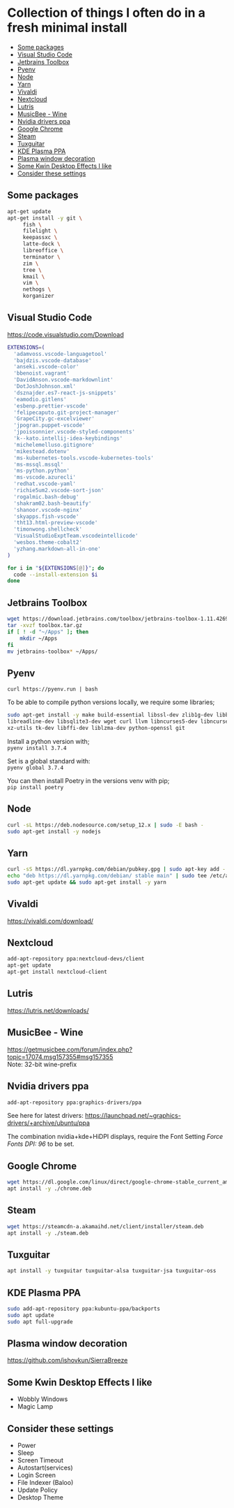 # Collection of things I often do in a fresh minimal install

- [Some packages](#some-packages)
- [Visual Studio Code](#visual-studio-code)
- [Jetbrains Toolbox](#jetbrains-toolbox)
- [Pyenv](#pyenv)
- [Node](#node)
- [Yarn](#yarn)
- [Vivaldi](#vivaldi)
- [Nextcloud](#nextcloud)
- [Lutris](#lutris)
- [MusicBee - Wine](#musicbee---wine)
- [Nvidia drivers ppa](#nvidia-drivers-ppa)
- [Google Chrome](#google-chrome)
- [Steam](#steam)
- [Tuxguitar](#tuxguitar)
- [KDE Plasma PPA](#kde-plasma-ppa)
- [Plasma window decoration](#plasma-window-decoration)
- [Some Kwin Desktop Effects I like](#some-kwin-desktop-effects-i-like)
- [Consider these settings](#consider-these-settings)

## Some packages

``` bash
apt-get update
apt-get install -y git \
     fish \
     filelight \
     keepassxc \
     latte-dock \
     libreoffice \
     terminator \
     zim \
     tree \
     kmail \
     vim \
     nethogs \
     korganizer
```

## Visual Studio Code

<https://code.visualstudio.com/Download>

``` bash
EXTENSIONS=(
  'adamvoss.vscode-languagetool'
  'bajdzis.vscode-database'
  'anseki.vscode-color'
  'bbenoist.vagrant'
  'DavidAnson.vscode-markdownlint'
  'DotJoshJohnson.xml'
  'dsznajder.es7-react-js-snippets'
  'eamodio.gitlens'
  'esbenp.prettier-vscode'
  'felipecaputo.git-project-manager'
  'GrapeCity.gc-excelviewer'
  'jpogran.puppet-vscode'
  'jpoissonnier.vscode-styled-components'
  'k--kato.intellij-idea-keybindings'
  'michelemelluso.gitignore'
  'mikestead.dotenv'
  'ms-kubernetes-tools.vscode-kubernetes-tools'
  'ms-mssql.mssql'
  'ms-python.python'
  'ms-vscode.azurecli'
  'redhat.vscode-yaml'
  'richie5um2.vscode-sort-json'
  'rogalmic.bash-debug'
  'shakram02.bash-beautify'
  'shanoor.vscode-nginx'
  'skyapps.fish-vscode'
  'tht13.html-preview-vscode'
  'timonwong.shellcheck'
  'VisualStudioExptTeam.vscodeintellicode'
  'wesbos.theme-cobalt2'
  'yzhang.markdown-all-in-one'
)

for i in "${EXTENSIONS[@]}"; do
  code --install-extension $i
done
```

## Jetbrains Toolbox

```bash
wget https://download.jetbrains.com/toolbox/jetbrains-toolbox-1.11.4269.tar.gz -O toolbox.tar.gz
tar -xvzf toolbox.tar.gz
if [ ! -d "~/Apps" ]; then
    mkdir ~/Apps
fi
mv jetbrains-toolbox* ~/Apps/
```

## Pyenv

`curl https://pyenv.run | bash`

To be able to compile python versions locally, we require some libraries;

```bash
sudo apt-get install -y make build-essential libssl-dev zlib1g-dev libbz2-dev \
libreadline-dev libsqlite3-dev wget curl llvm libncurses5-dev libncursesw5-dev \
xz-utils tk-dev libffi-dev liblzma-dev python-openssl git
```

Install a python version with;  
`pyenv install 3.7.4`  

Set is a global standard with:  
`pyenv global 3.7.4`

You can then install Poetry in the versions venv with pip;  
`pip install poetry`

## Node

```bash
curl -sL https://deb.nodesource.com/setup_12.x | sudo -E bash -
sudo apt-get install -y nodejs
```

## Yarn

```bash
curl -sS https://dl.yarnpkg.com/debian/pubkey.gpg | sudo apt-key add -
echo "deb https://dl.yarnpkg.com/debian/ stable main" | sudo tee /etc/apt/sources.list.d/yarn.list
sudo apt-get update && sudo apt-get install -y yarn
```

## Vivaldi

<https://vivaldi.com/download/>

## Nextcloud

```bash
add-apt-repository ppa:nextcloud-devs/client
apt-get update
apt-get install nextcloud-client
```

## Lutris

<https://lutris.net/downloads/>

## MusicBee - Wine

<https://getmusicbee.com/forum/index.php?topic=17074.msg157355#msg157355>  
Note: 32-bit wine-prefix

## Nvidia drivers ppa

```bash
add-apt-repository ppa:graphics-drivers/ppa
```

See here for latest drivers:
<https://launchpad.net/~graphics-drivers/+archive/ubuntu/ppa>

The combination nvidia+kde+HiDPI displays, require the Font Setting _Force Fonts DPI: 96_ to be set.

## Google Chrome

```bash
wget https://dl.google.com/linux/direct/google-chrome-stable_current_amd64.deb -O chrome.deb
apt install -y ./chrome.deb
```

## Steam

```bash
wget https://steamcdn-a.akamaihd.net/client/installer/steam.deb
apt install -y ./steam.deb
```

## Tuxguitar

```bash
apt install -y tuxguitar tuxguitar-alsa tuxguitar-jsa tuxguitar-oss
```

## KDE Plasma PPA

```bash
sudo add-apt-repository ppa:kubuntu-ppa/backports
sudo apt update
sudo apt full-upgrade
```

## Plasma window decoration

<https://github.com/ishovkun/SierraBreeze>

## Some Kwin Desktop Effects I like

- Wobbly Windows
- Magic Lamp

## Consider these settings

- Power
- Sleep
- Screen Timeout
- Autostart(services)
- Login Screen
- File Indexer (Baloo)
- Update Policy
- Desktop Theme
